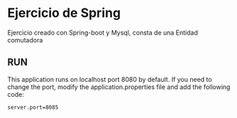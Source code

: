# Ejercicio de Spring
Ejercicio creado con Spring-boot y Mysql, consta de una Entidad comutadora
## RUN
This application runs on localhost port 8080 by default. If you need to change the port, modify the application.properties file and add the following code:
```
server.port=8085
```
